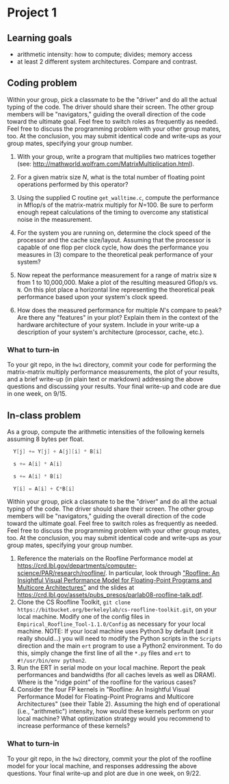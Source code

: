 # Project 1

## Learning goals

- arithmetic intensity: how to compute; divides; memory access
- at least 2 different system architectures. Compare and contrast. 

## Coding problem

Within your group, pick a classmate to be the "driver" and do all the actual typing of the code. The driver should share their screen. The other group members will be "navigators," guiding the overall direction of the code toward the ultimate goal. Feel free to switch roles as frequently as needed. Feel free to discuss the programming problem with your other group mates, too. At the conclusion, you may submit identical code and write-ups as your group mates, specifying your group number. 

1. With your group, write a program that multiplies two matrices together (see: <http://mathworld.wolfram.com/MatrixMultiplication.html>).

2. For a given matrix size _N_, what is the total number of floating point operations performed by this operator?

3. Using the supplied C routine `get_walltime.c`, compute the performance in Mflop/s of the matrix-matrix multiply for _N_=100\. Be sure to perform enough repeat calculations of the timing to overcome any statistical noise in the measurement.

4. For the system you are running on, determine the clock speed of the processor and the cache size/layout. Assuming that the processor is capable of one flop per clock cycle, how does the performance you measures in (3) compare to the theoretical peak performance of your system?

5. Now repeat the performance measurement for a range of matrix size `N` from 1 to 10,000,000. Make a plot of the resulting measured Gflop/s vs. `N`. On this plot place a horizontal line representing the theoretical peak performance based upon your system's clock speed.

6. How does the measured performance for multiple _N_'s compare to peak? Are there any "features" in your plot? Explain them in the context of the hardware architecture of your system. Include in your write-up a description of your system's architecture (processor, cache, etc.).

### What to turn-in

To your git repo, in the `hw1` directory, commit your code for performing the matrix-matrix multiply performance measurements, the plot of your results, and a brief write-up (in plain text or markdown) addressing the above questions and discussing your results. Your final write-up and code are due in one week, on 9/15.


## In-class problem

As a group, compute the arithmetic intensities of the following kernels assuming 8 bytes per float.

```C
  Y[j] += Y[j] + A[j][i] * B[i]
```

```C
  s += A[i] * A[i]
```

```C
  s += A[i] * B[i]
```

```C
  Y[i] = A[i] + C*B[i]
```

Within your group, pick a classmate to be the "driver" and do all the actual typing of the code. The driver should share their screen. The other group members will be "navigators," guiding the overall direction of the code toward the ultimate goal. Feel free to switch roles as frequently as needed. Feel free to discuss the programming problem with your other group mates, too. At the conclusion, you may submit identical code and write-ups as your group mates, specifying your group number. 

1. Reference the materials on the Roofline Performance model at <https://crd.lbl.gov/departments/computer-science/PAR/research/roofline/>. In particular, look through ["Roofline: An Insightful Visual Performance Model for Floating-Point Programs and Multicore Architectures"](https://www2.eecs.berkeley.edu/Pubs/TechRpts/2008/EECS-2008-134.pdf) and the slides at <https://crd.lbl.gov/assets/pubs_presos/parlab08-roofline-talk.pdf>.
2. Clone the CS Roofline Toolkit, `git clone https://bitbucket.org/berkeleylab/cs-roofline-toolkit.git`, on your local machine. Modify one of the config files in `Empirical_Roofline_Tool-1.1.0/Config` as necessary for your local machine. NOTE: If your local machine uses Python3 by default (and it really should...) you will need to modify the Python scripts in the `Scripts` direction and the main `ert` program to use a Python2 environment. To do this, simply change the first line of all the `*.py` files and `ert` to `#!/usr/bin/env python2`.
3. Run the ERT in serial mode on your local machine. Report the peak performances and bandwidths (for all caches levels as well as DRAM). Where is the "ridge point" of the roofline for the various cases?
4. Consider the four FP kernels in "Roofline: An Insightful Visual Performance Model for Floating-Point Programs and Multicore Architectures" (see their Table 2). Assuming the high end of operational (i.e., "arithmetic") intensity, how would these kernels perform on your local machine? What optimization strategy would you recommend to increase performance of these kernels?

### What to turn-in

To your git repo, in the `hw2` directory, commit your  the plot of the roofline model for your local machine, and responses addressing the above questions. Your final write-up and plot are due in one week, on 9/22.

